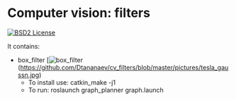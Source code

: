 Computer vision: filters
====================================================

[![BSD2 License](http://img.shields.io/badge/license-BSD2-brightgreen.svg)](https://github.com/Dtananaev/cv_filters/blob/master/LICENSE.md) 

It contains:

* box_filter
 [![box_filter](https://github.com/Dtananaev/cv_filters/tree/master/box_filter/pictures/volt_gaussn.ppm)(https://github.com/Dtananaev/cv_filters/blob/master/pictures/tesla_gaussn.jpg)
     * To install use: catkin_make -j1 
     * To run: roslaunch graph_planner graph.launch
